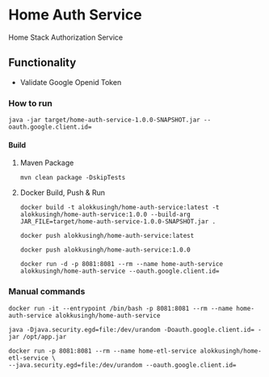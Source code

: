 # Home Auth Service 
Home Stack Authorization Service

## Functionality
- Validate Google Openid Token

### How to run
````
java -jar target/home-auth-service-1.0.0-SNAPSHOT.jar --oauth.google.client.id=
````

#### Build
1. Maven Package
   ```shell
   mvn clean package -DskipTests
   ```
2. Docker Build, Push & Run
   ```shell
   docker build -t alokkusingh/home-auth-service:latest -t alokkusingh/home-auth-service:1.0.0 --build-arg JAR_FILE=target/home-auth-service-1.0.0-SNAPSHOT.jar .
   ```
   ```shell
   docker push alokkusingh/home-auth-service:latest
   ```
   ```shell
   docker push alokkusingh/home-auth-service:1.0.0
   ```
   ```shell
   docker run -d -p 8081:8081 --rm --name home-auth-service alokkusingh/home-auth-service --oauth.google.client.id=
   ```
   
### Manual commands
````
docker run -it --entrypoint /bin/bash -p 8081:8081 --rm --name home-auth-service alokkusingh/home-auth-service
````
````
java -Djava.security.egd=file:/dev/urandom -Doauth.google.client.id= -jar /opt/app.jar
````
````
docker run -p 8081:8081 --rm --name home-etl-service alokkusingh/home-etl-service \
--java.security.egd=file:/dev/urandom --oauth.google.client.id= 
````